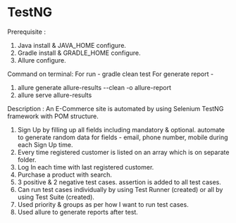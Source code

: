 # TestNG

Prerequisite :
1. Java install & JAVA_HOME configure.
2. Gradle install & GRADLE_HOME configure.
3. Allure configure.

Command on terminal:
For run -
 gradle clean test
For generate report -
1. allure generate allure-results --clean -o allure-report
2. allure serve allure-results 

Description : 
An E-Commerce site is automated by using Selenium TestNG framework with POM structure. 
1. Sign Up by filling up all fields including mandatory & optional. automate to generate random data for fields - email, phone number, mobile during each Sign Up time.
2. Every time registered customer is listed on an array which is on separate folder.
3. Log In each time with last registered customer.
4. Purchase a product with search.
5. 3 positive & 2 negative test cases. assertion is added to all test cases. 
6. Can run test cases individually by using Test Runner (created) or all by using Test Suite (created).
7. Used priority & groups as per how I  want to run test cases.
8. Used allure to generate reports after test.
